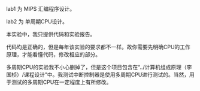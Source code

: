 lab1 为 MIPS 汇编程序设计。

lab2 为 单周期CPU设计。

本实验中，我只提供代码和实验报告。

代码均是正确的，但是每年该实验的要求都不一样。故你需要先明确CPU的工作原理，才能看懂代码，修改相应的部分。

多周期CPU的实验我不小心删掉了，但是这个项目包含在“../计算机组成原理（李国桢）/课程设计”中。我测试中断控制器是使用多周期CPU进行测试的。当然，用于测试的多周期CPU在一定程度上有所修改。
